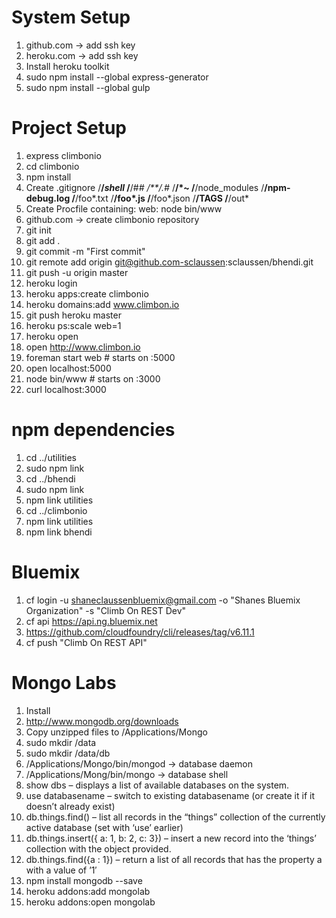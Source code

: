 # System Setup

1. github.com -> add ssh key
1. heroku.com -> add ssh key
1. Install heroku toolkit
1. sudo npm install --global express-generator
1. sudo npm install --global gulp

# Project Setup

1. express climbonio
1. cd climbonio
1. npm install
1. Create .gitignore
    /**/*shell*
    /**/#*#
    /**/.#*
    /**/*~
    /**/node_modules
    /**/npm-debug.log
    /**/foo*.txt
    /**/foo*.js
    /**/foo*.json
    /**/TAGS
    /**/out*
1. Create Procfile containing: web: node bin/www
1. github.com -> create climbonio repository
1. git init
1. git add .
1. git commit -m "First commit"
1. git remote add origin git@github.com-sclaussen:sclaussen/bhendi.git
1. git push -u origin master
1. heroku login
1. heroku apps:create climbonio
1. heroku domains:add www.climbon.io
1. git push heroku master
1. heroku ps:scale web=1
1. heroku open
1. open http://www.climbon.io
1. foreman start web # starts on :5000
1. open localhost:5000
1. node bin/www # starts on :3000
1. curl localhost:3000

# npm dependencies

1. cd ../utilities
1. sudo npm link
1. cd ../bhendi
1. sudo npm link
1. npm link utilities
1. cd ../climbonio
1. npm link utilities
1. npm link bhendi

# Bluemix

1. cf login -u shaneclaussenbluemix@gmail.com -o "Shanes Bluemix Organization" -s "Climb On REST Dev"
1. cf api https://api.ng.bluemix.net
1. https://github.com/cloudfoundry/cli/releases/tag/v6.11.1
1. cf push "Climb On REST API"

# Mongo Labs

1. Install
  1. http://www.mongodb.org/downloads
  1. Copy unzipped files to /Applications/Mongo
  1. sudo mkdir /data
  1. sudo mkdir /data/db
1. /Applications/Mongo/bin/mongod -> database daemon
1. /Applications/Mong/bin/mongo -> database shell
  1. show dbs – displays a list of available databases on the system.
  1. use databasename – switch to existing databasename (or create it if it doesn’t already exist)
  1. db.things.find() – list all records in the “things” collection of the currently active database (set with ‘use’ earlier)
  1. db.things.insert({ a: 1, b: 2, c: 3}) – insert a new record into the ‘things’ collection with the object provided.
  1. db.things.find({a : 1}) – return a list of all records that has the property a with a value of ’1′
1. npm install mongodb --save
1. heroku addons:add mongolab
1. heroku addons:open mongolab
